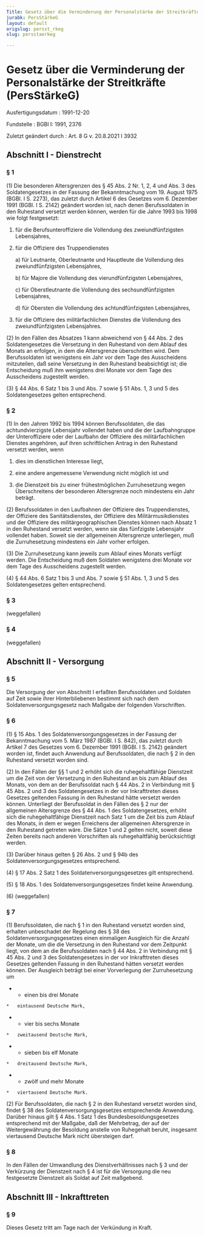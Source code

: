 ```yaml
---
Title: Gesetz über die Verminderung der Personalstärke der Streitkräfte
jurabk: PersStärkeG
layout: default
origslug: persst_rkeg
slug: persstaerkeg

---
```


# Gesetz über die Verminderung der Personalstärke der Streitkräfte (PersStärkeG)

Ausfertigungsdatum
:   1991-12-20

Fundstelle
:   BGBl I: 1991, 2376

Zuletzt geändert durch
:   Art. 8 G v. 20.8.2021 I 3932


## Abschnitt I - Dienstrecht



### § 1

(1) Die besonderen Altersgrenzen des § 45 Abs. 2 Nr. 1, 2, 4 und Abs. 3 des Soldatengesetzes in der Fassung der Bekanntmachung vom 19. August 1975 (BGBl. I S. 2273), das zuletzt durch Artikel 6 des Gesetzes vom 6. Dezember 1991 (BGBl. I S. 2142) geändert worden ist, nach denen Berufssoldaten in den Ruhestand versetzt werden können, werden für die Jahre 1993 bis 1998 wie folgt festgesetzt:

1.  für die Berufsunteroffiziere die Vollendung des zweiundfünfzigsten Lebensjahres,


2.  für die Offiziere des Truppendienstes

    a)  für Leutnante, Oberleutnante und Hauptleute die Vollendung des zweiundfünfzigsten Lebensjahres,


    b)  für Majore die Vollendung des vierundfünfzigsten Lebensjahres,


    c)  für Oberstleutnante die Vollendung des sechsundfünfzigsten Lebensjahres,


    d)  für Obersten die Vollendung des achtundfünfzigsten Lebensjahres,





3.  für die Offiziere des militärfachlichen Dienstes die Vollendung des zweiundfünfzigsten Lebensjahres.




(2) In den Fällen des Absatzes 1 kann abweichend von § 44 Abs. 2 des Soldatengesetzes die Versetzung in den Ruhestand von dem Ablauf des Monats an erfolgen, in dem die Altersgrenze überschritten wird. Dem Berufssoldaten ist wenigstens ein Jahr vor dem Tage des Ausscheidens mitzuteilen, daß seine Versetzung in den Ruhestand beabsichtigt ist; die Entscheidung muß ihm wenigstens drei Monate vor dem Tage des Ausscheidens zugestellt werden.

(3) § 44 Abs. 6 Satz 1 bis 3 und Abs. 7 sowie § 51 Abs. 1, 3 und 5 des Soldatengesetzes gelten entsprechend.


### § 2

(1) In den Jahren 1992 bis 1994 können Berufssoldaten, die das achtundvierzigste Lebensjahr vollendet haben und die der Laufbahngruppe der Unteroffiziere oder der Laufbahn der Offiziere des militärfachlichen Dienstes angehören, auf ihren schriftlichen Antrag in den Ruhestand versetzt werden, wenn

1.  dies im dienstlichen Interesse liegt,


2.  eine andere angemessene Verwendung nicht möglich ist und


3.  die Dienstzeit bis zu einer frühestmöglichen Zurruhesetzung wegen Überschreitens der besonderen Altersgrenze noch mindestens ein Jahr beträgt.




(2) Berufssoldaten in den Laufbahnen der Offiziere des Truppendienstes, der Offiziere des Sanitätsdienstes, der Offiziere des Militärmusikdienstes und der Offiziere des militärgeographischen Dienstes können nach Absatz 1 in den Ruhestand versetzt werden, wenn sie das fünfzigste Lebensjahr vollendet haben. Soweit sie der allgemeinen Altersgrenze unterliegen, muß die Zurruhesetzung mindestens ein Jahr vorher erfolgen.

(3) Die Zurruhesetzung kann jeweils zum Ablauf eines Monats verfügt werden. Die Entscheidung muß dem Soldaten wenigstens drei Monate vor dem Tage des Ausscheidens zugestellt werden.

(4) § 44 Abs. 6 Satz 1 bis 3 und Abs. 7 sowie § 51 Abs. 1, 3 und 5 des Soldatengesetzes gelten entsprechend.


### § 3

(weggefallen)


### § 4

(weggefallen)


## Abschnitt II - Versorgung



### § 5

Die Versorgung der von Abschnitt I erfaßten Berufssoldaten und Soldaten auf Zeit sowie ihrer Hinterbliebenen bestimmt sich nach dem Soldatenversorgungsgesetz nach Maßgabe der folgenden Vorschriften.


### § 6

(1) § 15 Abs. 1 des Soldatenversorgungsgesetzes in der Fassung der Bekanntmachung vom 5. März 1987 (BGBl. I S. 842), das zuletzt durch Artikel 7 des Gesetzes vom 6. Dezember 1991 (BGBl. I S. 2142) geändert worden ist, findet auch Anwendung auf Berufssoldaten, die nach § 2 in den Ruhestand versetzt worden sind.

(2) In den Fällen der §§ 1 und 2 erhöht sich die ruhegehaltfähige Dienstzeit um die Zeit von der Versetzung in den Ruhestand an bis zum Ablauf des Monats, von dem an der Berufssoldat nach § 44 Abs. 2 in Verbindung mit § 45 Abs. 2 und 3 des Soldatengesetzes in der vor Inkrafttreten dieses Gesetzes geltenden Fassung in den Ruhestand hätte versetzt werden können. Unterliegt der Berufssoldat in den Fällen des § 2 nur der allgemeinen Altersgrenze des § 44 Abs. 1 des Soldatengesetzes, erhöht sich die ruhegehaltfähige Dienstzeit nach Satz 1 um die Zeit bis zum Ablauf des Monats, in dem er wegen Erreichens der allgemeinen Altersgrenze in den Ruhestand getreten wäre. Die Sätze 1 und 2 gelten nicht, soweit diese Zeiten bereits nach anderen Vorschriften als ruhegehaltfähig berücksichtigt werden.

(3) Darüber hinaus gelten § 26 Abs. 2 und § 94b des Soldatenversorgungsgesetzes entsprechend.

(4) § 17 Abs. 2 Satz 1 des Soldatenversorgungsgesetzes gilt entsprechend.

(5) § 18 Abs. 1 des Soldatenversorgungsgesetzes findet keine Anwendung.

(6) (weggefallen)


### § 7

(1) Berufssoldaten, die nach § 1 in den Ruhestand versetzt worden sind, erhalten unbeschadet der Regelung des § 38 des Soldatenversorgungsgesetzes einen einmaligen Ausgleich für die Anzahl der Monate, um die die Versetzung in den Ruhestand vor dem Zeitpunkt liegt, von dem an die Berufssoldaten nach § 44 Abs. 2 in Verbindung mit § 45 Abs. 2 und 3 des Soldatengesetzes in der vor Inkrafttreten dieses Gesetzes geltenden Fassung in den Ruhestand hätten versetzt werden können. Der Ausgleich beträgt bei einer Vorverlegung der Zurruhesetzung um

*    *   einen bis drei Monate

    *   eintausend Deutsche Mark,


*    *   vier bis sechs Monate

    *   zweitausend Deutsche Mark,


*    *   sieben bis elf Monate

    *   dreitausend Deutsche Mark,


*    *   zwölf und mehr Monate

    *   viertausend Deutsche Mark.




(2) Für Berufssoldaten, die nach § 2 in den Ruhestand versetzt worden sind, findet § 38 des Soldatenversorgungsgesetzes entsprechende Anwendung. Darüber hinaus gilt § 4 Abs. 1 Satz 1 des Bundesbesoldungsgesetzes entsprechend mit der Maßgabe, daß der Mehrbetrag, der auf der Weitergewährung der Besoldung anstelle von Ruhegehalt beruht, insgesamt viertausend Deutsche Mark nicht übersteigen darf.


### § 8

In den Fällen der Umwandlung des Dienstverhältnisses nach § 3 und der Verkürzung der Dienstzeit nach § 4 ist für die Versorgung die neu festgesetzte Dienstzeit als Soldat auf Zeit maßgebend.


## Abschnitt III - Inkrafttreten



### § 9

Dieses Gesetz tritt am Tage nach der Verkündung in Kraft.

